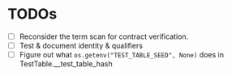 # TODOs

* [ ] Reconsider the term scan for contract verification.
* [ ] Test & document identity & qualifiers
* [ ] Figure out what `os.getenv("TEST_TABLE_SEED", None)` does in TestTable.__test_table_hash
